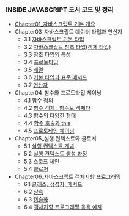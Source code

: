 ### INSIDE JAVASCRIPT 도서 코드 및 정리
-   [Chapter01\_자바스크립트 기본 개요](https://yonghwankim-dev.tistory.com/160?category=962746)
-   Chapter03\_자바스크립트 데이터 타입과 연산자
    -   3.1 [자바스크립트 기본 타입](https://yonghwankim-dev.tistory.com/54?category=962746)
    -   3.2 [자바스크립트 참조 타입(객체 타입)](https://yonghwankim-dev.tistory.com/58?category=962746)
    -   3.3 [참조 타입의 특성](https://yonghwankim-dev.tistory.com/59?category=962746)
    -   3.4 [프로토타입](https://yonghwankim-dev.tistory.com/60?category=962746)
    -   3.5 [배열](https://yonghwankim-dev.tistory.com/61?category=962746)
    -   3.6 [기본 타입과 표준 메서드](https://yonghwankim-dev.tistory.com/62?category=962746)
    -   3.7 [연산자](https://yonghwankim-dev.tistory.com/63?category=962746)
-   Chapter04\_함수와 프로토타입 체이닝
    -   4.1 [함수 정의](https://yonghwankim-dev.tistory.com/65?category=962746)
    -   4.2 [함수 객체 : 함수도 객체다](https://yonghwankim-dev.tistory.com/66?category=962746)
    -   4.3 [함수의 다양한 형태](https://yonghwankim-dev.tistory.com/70?category=962746)
    -   4.4 [함수 호출과 this](https://yonghwankim-dev.tistory.com/158?category=962746)
    -   4.5 [프로토타입 체이닝](https://yonghwankim-dev.tistory.com/159?category=962746)
-   Chapter05\_실행 컨텍스트와 클로저
    -   5.1 [실행 컨텍스트 개념](https://yonghwankim-dev.tistory.com/161?category=962746)
    -   5.2 [실행 컨텍스트 생성 과정](https://yonghwankim-dev.tistory.com/162?category=962746)
    -   5.3 [스코프 체인](https://yonghwankim-dev.tistory.com/163?category=962746)
    -   5.4 [클로저](https://yonghwankim-dev.tistory.com/164?category=962746)
-   Chapter06\_자바스크립트 객체지향 프로그래밍
    -   6.1 [클래스, 생성자, 메서드](https://yonghwankim-dev.tistory.com/165)
    -   6.2 [상속](https://yonghwankim-dev.tistory.com/166)
    -   6.3 [캡슐화](https://yonghwankim-dev.tistory.com/167)
    -   6.4 [객체지향 프로그래밍 응용 예제](https://yonghwankim-dev.tistory.com/168)

